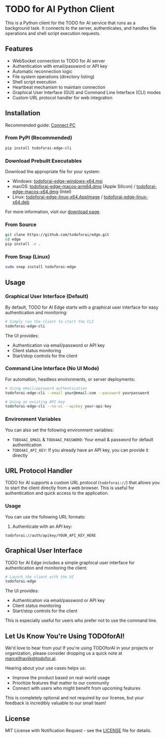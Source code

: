 # TODO for AI Python Client

This is a Python client for the TODO for AI service that runs as a background task. It connects to the server, authenticates, and handles file operations and shell script execution requests.

## Features

- WebSocket connection to TODO for AI server
- Authentication with email/password or API key
- Automatic reconnection logic
- File system operations (directory listing)
- Shell script execution
- Heartbeat mechanism to maintain connection
- Graphical User Interface (GUI) and Command Line Interface (CLI) modes
- Custom URL protocol handler for web integration

## Installation

Recommended guide: [Connect PC](https://todofor.ai/connect-pc)

### From PyPI (Recommended)

```bash
pip install todoforai-edge-cli
```

### Download Prebuilt Executables

Download the appropriate file for your system:
- Windows: [todoforai-edge-windows-x64.msi](https://todoforai-edge.r2.cloudflarestorage.com/edge/latest/todoforai-edge-windows-x64.msi)
- macOS: [todoforai-edge-macos-arm64.dmg](https://todoforai-edge.r2.cloudflarestorage.com/edge/latest/todoforai-edge-macos-arm64.dmg) (Apple Silicon) / [todoforai-edge-macos-x64.dmg](https://todoforai-edge.r2.cloudflarestorage.com/edge/latest/todoforai-edge-macos-x64.dmg) (Intel)
- Linux: [todoforai-edge-linux-x64.AppImage](https://todoforai-edge.r2.cloudflarestorage.com/edge/latest/todoforai-edge-linux-x64.AppImage) / [todoforai-edge-linux-x64.deb](https://todoforai-edge.r2.cloudflarestorage.com/edge/latest/todoforai-edge-linux-x64.deb)

For more information, visit our [download page](https://todoforai.com/downloads).

### From Source

```bash
git clone https://github.com/todoforai/edge.git
cd edge
pip install -e .
```

### From Snap (Linux)

```bash
sudo snap install todoforai-edge
```

## Usage

### Graphical User Interface (Default)

By default, TODO for AI Edge starts with a graphical user interface for easy authentication and monitoring:

```bash
# Simply run the client to start the CLI
todoforai-edge-cli
```

The UI provides:
- Authentication via email/password or API key
- Client status monitoring
- Start/stop controls for the client

### Command Line Interface (No UI Mode)

For automation, headless environments, or server deployments:

```bash
# Using email/password authentication
todoforai-edge-cli --email your@email.com --password yourpassword

# Using an existing API key
todoforai-edge-cli --no-ui --apikey your-api-key
```

### Environment Variables

You can also set the following environment variables:

- `TODO4AI_EMAIL` & `TODO4AI_PASSWORD`: Your email & password for default authentication
- `TODO4AI_API_KEY`: If you already have an API key, you can provide it directly

## URL Protocol Handler

TODO for AI supports a custom URL protocol (`todoforai://`) that allows you to start the client directly from a web browser. This is useful for authentication and quick access to the application.

### Usage

You can use the following URL formats:

1. Authenticate with an API key:
```
todoforai://auth/apikey/YOUR_API_KEY_HERE
```

## Graphical User Interface

TODO for AI Edge includes a simple graphical user interface for authentication and monitoring the client:

```bash
# Launch the client with the UI
todoforai-edge
```

The UI provides:
- Authentication via email/password or API key
- Client status monitoring
- Start/stop controls for the client

This is especially useful for users who prefer not to use the command line.

## Let Us Know You're Using TODOforAI!

We'd love to hear from you! If you're using TODOforAI in your projects or organization, please consider dropping us a quick note at marcellhavlik@todofor.ai. 

Hearing about your use cases helps us:
- Improve the product based on real-world usage
- Prioritize features that matter to our community
- Connect with users who might benefit from upcoming features

This is completely optional and not required by our license, but your feedback is incredibly valuable to our small team!

## License

MIT License with Notification Request - see the [LICENSE](LICENSE) file for details.

